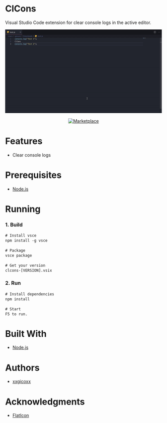# ClCons
Visual Studio Code extension for clear console logs in the active editor.

<p align="center">
  <img src="assets/imgs/clcons.gif">
</p>

<p align="center">
  <a href="https://marketplace.visualstudio.com/items?itemName=xxgicoxx.clcons">
    <img alt="Marketplace" src="https://img.shields.io/visual-studio-marketplace/d/xxgicoxx.clcons.svg">
  </a>
</p>

# Features
* Clear console logs

# Prerequisites
* [Node.js](https://nodejs.org/en/)

# Running
### 1. Build
````
# Install vsce
npm install -g vsce

# Package
vsce package

# Get your version
clcons-[VERSION].vsix
````

### 2. Run
````
# Install dependencies
npm install

# Start
F5 to run.
````

# Built With
* [Node.js](https://nodejs.org/en/)

# Authors
* [xxgicoxx](https://github.com/xxgicoxx)

# Acknowledgments
* [FlatIcon](https://www.flaticon.com/)